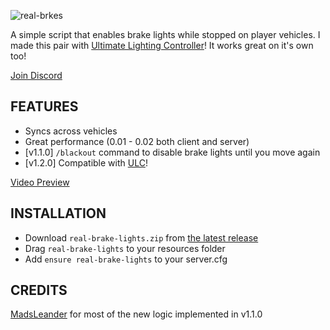 ![real-brkes](https://user-images.githubusercontent.com/48927090/223524368-d73eca74-cc52-460d-8d56-bae1928046ff.jpg)


A simple script that enables brake lights while stopped on player vehicles.
I made this pair with [Ultimate Lighting Controller](https://forum.cfx.re/t/free-ultimate-lighting-controller/4985223)! It works great on it's own too!

[Join Discord](https://discord.gg/zH3k624aSv)


## FEATURES
- Syncs across vehicles
- Great performance (0.01 - 0.02 both client and server)
- [v1.1.0] ``/blackout`` command to disable brake lights until you move again 
- [v1.2.0] Compatible with [ULC](https://github.com/Flohhhhh/ultimate-lighting-controller)!

[Video Preview](https://medal.tv/games/gta-v/clips/YtzVDdvY7j4IN/d13371dtHMed?invite=cr-MSxaMXYsMTU4OTMwMTkwLA)

## INSTALLATION
- Download ``real-brake-lights.zip`` from [the latest release](https://github.com/Flohhhhh/real-brake-lights/releases/latest/)
- Drag ``real-brake-lights`` to your resources folder
- Add ``ensure real-brake-lights`` to your server.cfg

## CREDITS

[MadsLeander](https://github.com/MadsLeander) for most of the new logic implemented in v1.1.0
